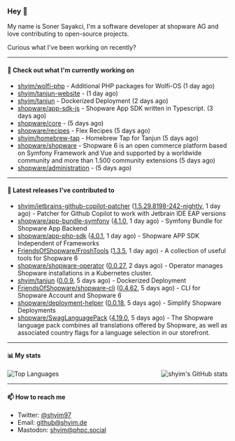 ### Hey 👋

My name is Soner Sayakci, I'm a software developer at shopware AG and love contributing to open-source projects.

Curious what I've been working on recently?

---

#### 👷 Check out what I'm currently working on

- [shyim/wolfi-php](https://github.com/shyim/wolfi-php) - Additional PHP packages for Wolfi-OS (1 day ago)
- [shyim/tanjun-website](https://github.com/shyim/tanjun-website) -  (1 day ago)
- [shyim/tanjun](https://github.com/shyim/tanjun) - Dockerized Deployment (2 days ago)
- [shopware/app-sdk-js](https://github.com/shopware/app-sdk-js) - Shopware App SDK written in Typescript. (3 days ago)
- [shopware/core](https://github.com/shopware/core) -  (5 days ago)
- [shopware/recipes](https://github.com/shopware/recipes) - Flex Recipes (5 days ago)
- [shyim/homebrew-tap](https://github.com/shyim/homebrew-tap) - Homebrew Tap for Tanjun (5 days ago)
- [shopware/shopware](https://github.com/shopware/shopware) - Shopware 6 is an open commerce platform based on Symfony Framework and Vue and supported by a worldwide community and more than 1.500 community extensions (5 days ago)
- [shopware/administration](https://github.com/shopware/administration) -  (5 days ago)

---

#### 🔭 Latest releases I've contributed to

- [shyim/jetbrains-github-copilot-patcher](https://github.com/shyim/jetbrains-github-copilot-patcher) ([1.5.29.8198-242-nightly](https://github.com/shyim/jetbrains-github-copilot-patcher/releases/tag/1.5.29.8198-242-nightly), 1 day ago) - Patcher for Github Copilot to work with Jetbrain IDE EAP versions
- [shopware/app-bundle-symfony](https://github.com/shopware/app-bundle-symfony) ([4.1.0](https://github.com/shopware/app-bundle-symfony/releases/tag/4.1.0), 1 day ago) - Symfony Bundle for Shopware App Backend
- [shopware/app-php-sdk](https://github.com/shopware/app-php-sdk) ([4.0.1](https://github.com/shopware/app-php-sdk/releases/tag/4.0.1), 1 day ago) - Shopware APP SDK Independent of Frameworks
- [FriendsOfShopware/FroshTools](https://github.com/FriendsOfShopware/FroshTools) ([1.3.5](https://github.com/FriendsOfShopware/FroshTools/releases/tag/1.3.5), 1 day ago) - A collection of useful tools for Shopware 6
- [shopware/shopware-operator](https://github.com/shopware/shopware-operator) ([0.0.27](https://github.com/shopware/shopware-operator/releases/tag/0.0.27), 2 days ago) - Operator manages Shopware installations in a Kubernetes cluster.
- [shyim/tanjun](https://github.com/shyim/tanjun) ([0.0.9](https://github.com/shyim/tanjun/releases/tag/0.0.9), 5 days ago) - Dockerized Deployment
- [FriendsOfShopware/shopware-cli](https://github.com/FriendsOfShopware/shopware-cli) ([0.4.62](https://github.com/FriendsOfShopware/shopware-cli/releases/tag/0.4.62), 5 days ago) - CLI for Shopware Account and Shopware 6
- [shopware/deployment-helper](https://github.com/shopware/deployment-helper) ([0.0.18](https://github.com/shopware/deployment-helper/releases/tag/0.0.18), 5 days ago) - Simplify Shopware Deployments
- [shopware/SwagLanguagePack](https://github.com/shopware/SwagLanguagePack) ([4.19.0](https://github.com/shopware/SwagLanguagePack/releases/tag/4.19.0), 5 days ago) - The Shopware language pack combines all translations offered by Shopware, as well as associated country flags for a language selection in our storefront.

---

#### 📊 My stats

<img align="right" alt="shyim's GitHub stats" src="https://github-readme-stats.vercel.app/api?username=shyim&count_private=1&show_icons=true&" />

![Top Languages](https://github-readme-stats.vercel.app/api/top-langs/?username=shyim)

---

#### 📫 How to reach me

- Twitter: [@shyim97](https://twitter.com/shyim97)
- Email: [github@shyim.de](mailto://github@shyim.de)
- Mastodon: <a rel="me" href="https://phpc.social/@shyim">shyim@phpc.social</a>

